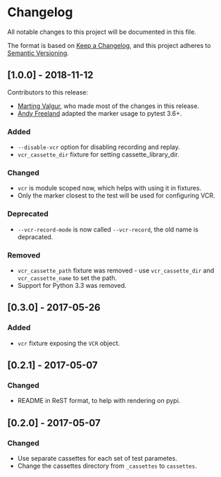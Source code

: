 # Changelog
All notable changes to this project will be documented in this file.

The format is based on [Keep a Changelog](https://keepachangelog.com/en/1.0.0/),
and this project adheres to [Semantic Versioning](https://semver.org/spec/v2.0.0.html).

## [1.0.0] - 2018-11-12
Contributors to this release:

- [Marting Valgur](https://github.com/valgur), who made most of the changes in this release.
- [Andy Freeland](https://github.com/rouge8) adapted the marker usage to pytest 3.6+.

### Added
- `--disable-vcr` option for disabling recording and replay.
- `vcr_cassette_dir` fixture for setting cassette_library_dir.

### Changed
- `vcr` is module scoped now, which helps with using it in fixtures.
- Only the marker closest to the test will be used for configuring VCR.

### Deprecated
- `--vcr-record-mode` is now called `--vcr-record`, the old name is depracated.

### Removed
- `vcr_cassette_path` fixture was removed - use `vcr_cassette_dir` and `vcr_cassette_name` to set the path.
- Support for Python 3.3 was removed.

## [0.3.0] - 2017-05-26
### Added
- `vcr` fixture exposing the `VCR` object.

## [0.2.1] - 2017-05-07
### Changed
- README in ReST format, to help with rendering on pypi.

## [0.2.0] - 2017-05-07
### Changed
- Use separate cassettes for each set of test parametes.
- Change the cassettes directory from `_cassettes` to `cassettes`.
